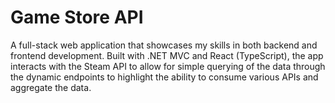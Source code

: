 # Game Store API
A full-stack web application that showcases my skills in both backend and frontend development. Built with .NET MVC and React (TypeScript), the app interacts with the Steam API to allow for simple querying of the data through the dynamic endpoints to highlight the ability to consume various APIs and aggregate the data.
